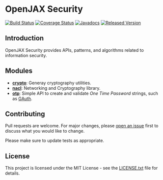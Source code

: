 # OpenJAX Security

[![Build Status](https://travis-ci.org/openjax/security.png)](https://travis-ci.org/openjax/security)
[![Coverage Status](https://coveralls.io/repos/github/openjax/security/badge.svg)](https://coveralls.io/github/openjax/security)
[![Javadocs](https://www.javadoc.io/badge/org.openjax.security/security.svg)](https://www.javadoc.io/doc/org.openjax.security/security)
[![Released Version](https://img.shields.io/maven-central/v/org.openjax.security/security.svg)](https://mvnrepository.com/artifact/org.openjax.security/security)

## Introduction

OpenJAX Security provides APIs, patterns, and algorithms related to information security.

## Modules

* **[crypto][crypto]**: Generay cryptography utilities.
* **[nacl][nacl]**: Networking and Cryptography library.
* **[otp][otp]**: Simple API to create and validate _One Time Password_ strings, such as [GAuth][gauth].

## Contributing

Pull requests are welcome. For major changes, please [open an issue](../../issues) first to discuss what you would like to change.

Please make sure to update tests as appropriate.

## License

This project is licensed under the MIT License - see the [LICENSE.txt](LICENSE.txt) file for details.

[crypto]: /crypto
[nacl]: /nacl
[otp]: /otp

[gauth]: https://en.wikipedia.org/wiki/Google_Authenticator